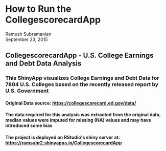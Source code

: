 # How to Run the CollegescorecardApp
Ramesh Subramanian  
September 23, 2015  

## CollegescorecardApp - U.S. College Earnings and Debt Data Analysis

###  This ShinyApp visualizes College Earnings and Debt Data for 7804 U.S. Colleges based on the recently released report by U.S. Government

#### Original Data source: https://collegescorecard.ed.gov/data/

#### The data required for this analysis was extracted from the original data, median values were imputed for missing (NA) values and may have introduced some bias 

#### The project is deployed on RStudio's shiny server at: https://ramsubr2.shinyapps.io/CollegescorecardApp

